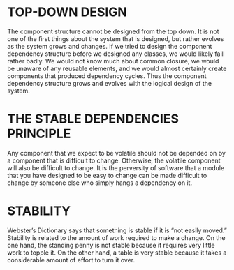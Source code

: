 # TOP-DOWN DESIGN

The component structure cannot be designed from the top down. It is not one of the first things about the system that is designed, but rather evolves as the system grows and changes.
If we tried to design the component dependency structure before we designed any classes, 
we would likely fail rather badly. We would not know much about common closure, we would be unaware of any reusable elements, and we would almost certainly create components that produced dependency cycles. 
Thus the component dependency structure grows and evolves with the logical design of the system.

# THE STABLE DEPENDENCIES PRINCIPLE

Any component that we expect to be volatile should not be depended on by a component that is difficult to change. 
Otherwise, the volatile component will also be difficult to change.
It is the perversity of software that a module that you have designed to be easy to change can be made difficult to change by someone else who simply hangs a dependency on it.

# STABILITY
Webster’s Dictionary says that something is stable if it is “not easily moved.” Stability is related to the amount of work required to make a change. On the one hand, the standing penny is not stable because it requires very little work to topple it. 
On the other hand, a table is very stable because it takes a considerable amount of effort to turn it over.

